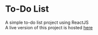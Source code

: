 # To-Do List 
A simple to-do list project using ReactJS<br>A live version of this project is hosted [here](https://todolist30.netlify.app/)

